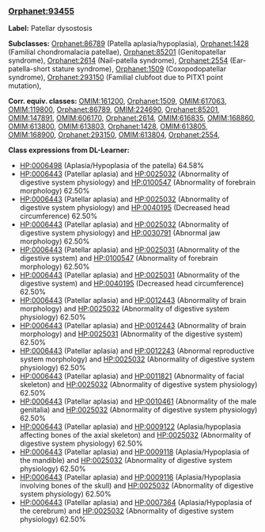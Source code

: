 
### [Orphanet:93455](http://www.orpha.net/ORDO/Orphanet_93455)
**Label:** Patellar dysostosis

**Subclasses:** [Orphanet:86789](http://www.orpha.net/ORDO/Orphanet_86789) (Patella aplasia/hypoplasia), [Orphanet:1428](http://www.orpha.net/ORDO/Orphanet_1428) (Familial chondromalacia patellae), [Orphanet:85201](http://www.orpha.net/ORDO/Orphanet_85201) (Genitopatellar syndrome), [Orphanet:2614](http://www.orpha.net/ORDO/Orphanet_2614) (Nail-patella syndrome), [Orphanet:2554](http://www.orpha.net/ORDO/Orphanet_2554) (Ear-patella-short stature syndrome), [Orphanet:1509](http://www.orpha.net/ORDO/Orphanet_1509) (Coxopodopatellar syndrome), [Orphanet:293150](http://www.orpha.net/ORDO/Orphanet_293150) (Familial clubfoot due to PITX1 point mutation), 

**Corr. equiv. classes:** [OMIM:161200](http://purl.obolibrary.org/obo/OMIM_161200), [Orphanet:1509](http://www.orpha.net/ORDO/Orphanet_1509), [OMIM:617063](http://purl.obolibrary.org/obo/OMIM_617063), [OMIM:119800](http://purl.obolibrary.org/obo/OMIM_119800), [Orphanet:86789](http://www.orpha.net/ORDO/Orphanet_86789), [OMIM:224690](http://purl.obolibrary.org/obo/OMIM_224690), [Orphanet:85201](http://www.orpha.net/ORDO/Orphanet_85201), [OMIM:147891](http://purl.obolibrary.org/obo/OMIM_147891), [OMIM:606170](http://purl.obolibrary.org/obo/OMIM_606170), [Orphanet:2614](http://www.orpha.net/ORDO/Orphanet_2614), [OMIM:616835](http://purl.obolibrary.org/obo/OMIM_616835), [OMIM:168860](http://purl.obolibrary.org/obo/OMIM_168860), [OMIM:613800](http://purl.obolibrary.org/obo/OMIM_613800), [OMIM:613803](http://purl.obolibrary.org/obo/OMIM_613803), [Orphanet:1428](http://www.orpha.net/ORDO/Orphanet_1428), [OMIM:613805](http://purl.obolibrary.org/obo/OMIM_613805), [OMIM:168900](http://purl.obolibrary.org/obo/OMIM_168900), [Orphanet:293150](http://www.orpha.net/ORDO/Orphanet_293150), [OMIM:613804](http://purl.obolibrary.org/obo/OMIM_613804), [Orphanet:2554](http://www.orpha.net/ORDO/Orphanet_2554), 

**Class expressions from DL-Learner:**

- [HP:0006498](http://purl.obolibrary.org/obo/HP_0006498) (Aplasia/Hypoplasia of the patella) 64.58%
- [HP:0006443](http://purl.obolibrary.org/obo/HP_0006443) (Patellar aplasia) and [HP:0025032](http://purl.obolibrary.org/obo/HP_0025032) (Abnormality of digestive system physiology) and [HP:0100547](http://purl.obolibrary.org/obo/HP_0100547) (Abnormality of forebrain morphology) 62.50%
- [HP:0006443](http://purl.obolibrary.org/obo/HP_0006443) (Patellar aplasia) and [HP:0025032](http://purl.obolibrary.org/obo/HP_0025032) (Abnormality of digestive system physiology) and [HP:0040195](http://purl.obolibrary.org/obo/HP_0040195) (Decreased head circumference) 62.50%
- [HP:0006443](http://purl.obolibrary.org/obo/HP_0006443) (Patellar aplasia) and [HP:0025032](http://purl.obolibrary.org/obo/HP_0025032) (Abnormality of digestive system physiology) and [HP:0030791](http://purl.obolibrary.org/obo/HP_0030791) (Abnormal jaw morphology) 62.50%
- [HP:0006443](http://purl.obolibrary.org/obo/HP_0006443) (Patellar aplasia) and [HP:0025031](http://purl.obolibrary.org/obo/HP_0025031) (Abnormality of the digestive system) and [HP:0100547](http://purl.obolibrary.org/obo/HP_0100547) (Abnormality of forebrain morphology) 62.50%
- [HP:0006443](http://purl.obolibrary.org/obo/HP_0006443) (Patellar aplasia) and [HP:0025031](http://purl.obolibrary.org/obo/HP_0025031) (Abnormality of the digestive system) and [HP:0040195](http://purl.obolibrary.org/obo/HP_0040195) (Decreased head circumference) 62.50%
- [HP:0006443](http://purl.obolibrary.org/obo/HP_0006443) (Patellar aplasia) and [HP:0012443](http://purl.obolibrary.org/obo/HP_0012443) (Abnormality of brain morphology) and [HP:0025032](http://purl.obolibrary.org/obo/HP_0025032) (Abnormality of digestive system physiology) 62.50%
- [HP:0006443](http://purl.obolibrary.org/obo/HP_0006443) (Patellar aplasia) and [HP:0012443](http://purl.obolibrary.org/obo/HP_0012443) (Abnormality of brain morphology) and [HP:0025031](http://purl.obolibrary.org/obo/HP_0025031) (Abnormality of the digestive system) 62.50%
- [HP:0006443](http://purl.obolibrary.org/obo/HP_0006443) (Patellar aplasia) and [HP:0012243](http://purl.obolibrary.org/obo/HP_0012243) (Abnormal reproductive system morphology) and [HP:0025032](http://purl.obolibrary.org/obo/HP_0025032) (Abnormality of digestive system physiology) 62.50%
- [HP:0006443](http://purl.obolibrary.org/obo/HP_0006443) (Patellar aplasia) and [HP:0011821](http://purl.obolibrary.org/obo/HP_0011821) (Abnormality of facial skeleton) and [HP:0025032](http://purl.obolibrary.org/obo/HP_0025032) (Abnormality of digestive system physiology) 62.50%
- [HP:0006443](http://purl.obolibrary.org/obo/HP_0006443) (Patellar aplasia) and [HP:0010461](http://purl.obolibrary.org/obo/HP_0010461) (Abnormality of the male genitalia) and [HP:0025032](http://purl.obolibrary.org/obo/HP_0025032) (Abnormality of digestive system physiology) 62.50%
- [HP:0006443](http://purl.obolibrary.org/obo/HP_0006443) (Patellar aplasia) and [HP:0009122](http://purl.obolibrary.org/obo/HP_0009122) (Aplasia/hypoplasia affecting bones of the axial skeleton) and [HP:0025032](http://purl.obolibrary.org/obo/HP_0025032) (Abnormality of digestive system physiology) 62.50%
- [HP:0006443](http://purl.obolibrary.org/obo/HP_0006443) (Patellar aplasia) and [HP:0009118](http://purl.obolibrary.org/obo/HP_0009118) (Aplasia/Hypoplasia of the mandible) and [HP:0025032](http://purl.obolibrary.org/obo/HP_0025032) (Abnormality of digestive system physiology) 62.50%
- [HP:0006443](http://purl.obolibrary.org/obo/HP_0006443) (Patellar aplasia) and [HP:0009116](http://purl.obolibrary.org/obo/HP_0009116) (Aplasia/Hypoplasia involving bones of the skull) and [HP:0025032](http://purl.obolibrary.org/obo/HP_0025032) (Abnormality of digestive system physiology) 62.50%
- [HP:0006443](http://purl.obolibrary.org/obo/HP_0006443) (Patellar aplasia) and [HP:0007364](http://purl.obolibrary.org/obo/HP_0007364) (Aplasia/Hypoplasia of the cerebrum) and [HP:0025032](http://purl.obolibrary.org/obo/HP_0025032) (Abnormality of digestive system physiology) 62.50%


